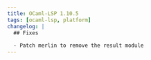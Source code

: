 ```yaml
---
title: OCaml-LSP 1.10.5
tags: [ocaml-lsp, platform]
changelog: |
  ## Fixes
  
  - Patch merlin to remove the result module
---
```


